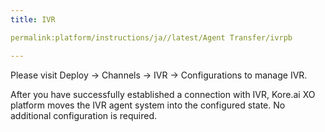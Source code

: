 ```yaml
---
title: IVR

permalink:platform/instructions/ja//latest/Agent Transfer/ivrpb

---
```


<container>
  
Please visit Deploy → Channels → IVR → Configurations to manage IVR. 
  
After you have successfully established a connection with IVR, Kore.ai XO platform moves the IVR agent system into the configured state. No additional configuration is required.

</container>
